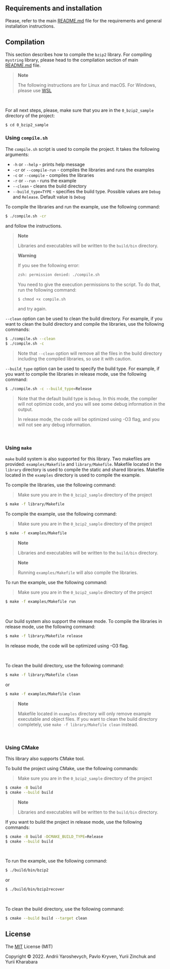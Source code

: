 ## Requirements and installation

Please, refer to the main [README.md](../README.md) file for the requirements and general installation instructions.

## Compilation
This section describes how to compile the `bzip2` library.
For compiling `mystring` library, please head to the compilation section of main [README.md](../README.md) file.

> **Note**
>
> The following instructions are for Linux and macOS. For Windows, please use [WSL](https://docs.microsoft.com/en-us/windows/wsl/install-win10)

<br>

For all next steps, please, make sure that you are in the `0_bzip2_sample` directory of the project:
```bash
$ cd 0_bzip2_sample
```

### Using `compile.sh`
The `compile.sh` script is used to compile the project. It takes the following arguments:
- `-h` or `--help` - prints help message
- `-cr` or `--compile-run` - compiles the libraries and runs the examples
- `-c` or `--compile` - compiles the libraries
- `-r` or `--run` - runs the example
- `--clean` - cleans the build directory
- `--build_type=TYPE` - specifies the build type. Possible values are `Debug` and `Release`. Default value is `Debug`

To compile the libraries and run the example, use the following command:
```bash
$ ./compile.sh -cr
```
and follow the instructions.

> **Note**
>
> Libraries and executables will be written to the `build/bin` directory.

> **Warning**
>
> If you see the following error:
> ```bash
> zsh: permission denied: ./compile.sh
> ```
> You need to give the execution permissions to the script. To do that, run the following command:
> ```bash
> $ chmod +x compile.sh
> ```
> and try again.

`--clean` option can be used to clean the build directory. For example, if you want to clean the build directory and compile the libraries, use the following commands:
```bash
$ ./compile.sh --clean
$ ./compile.sh -c
```
> Note that `--clean` option will remove all the files in the build directory including the compiled libraries, so use it with caution.

`--build_type` option can be used to specify the build type. For example, if you want to compile the libraries in release mode, use the following command:
```bash
$ ./compile.sh -c --build_type=Release
```
> Note that the default build type is `Debug`.
> In this mode, the compiler will not optimize code, and you will see some debug information in the output.
>
> In release mode, the code will be optimized using -O3 flag, and you will not see any debug information.

<br>

### Using `make`
`make` build system is also supported for this library. Two makefiles are provided: `examples/Makefile` and `library/Makefile`.
Makefile located in the `library` directory is used to compile the static and shared libraries. Makefile located in the `examples` directory is used to compile the example.

To compile the libraries, use the following command:
> Make sure you are in the `0_bzip2_sample` directory of the project
```bash
$ make -f library/Makefile
```
To compile the example, use the following command:
> Make sure you are in the `0_bzip2_sample` directory of the project
```bash
$ make -f examples/Makefile
```

> **Note**
>
> Libraries and executables will be written to the `build/bin` directory.


> **Note**
>
> Running `examples/Makefile` will also compile the libraries.

To run the example, use the following command:
> Make sure you are in the `0_bzip2_sample` directory of the project
```bash
$ make -f examples/Makefile run
```

<br>

Our build system also support the release mode. To compile the libraries in release mode, use the following command:
```bash
$ make -f library/Makefile release
```
In release mode, the code will be optimized using -O3 flag.

<br>

To clean the build directory, use the following command:
```bash
$ make -f library/Makefile clean
```
or
```bash
$ make -f examples/Makefile clean
```

> **Note**
>
> Makefile located in `examples` directory will only remove example executable and object files.
> If you want to clean the build directory completely, use `make -f library/Makefile clean` instead.

<br>

### Using CMake
This library also supports CMake tool.

To build the project using CMake, use the following commands:
> Make sure you are in the `0_bzip2_sample` directory of the project
```bash
$ cmake -B build
$ cmake --build build
```

> **Note**
>
> Libraries and executables will be written to the `build/bin` directory.

If you want to build the project in release mode, use the following commands:
```bash
$ cmake -B build -DCMAKE_BUILD_TYPE=Release
$ cmake --build build
```

<br>

To run the example, use the following command:
```bash
$ ./build/bin/bzip2
```
or
```bash
$ ./build/bin/bzip2recover
```

<br>

To clean the build directory, use the following command:
```bash
$ cmake --build build --target clean
```

## License
The [MIT](https://choosealicense.com/licenses/mit/) License (MIT)

Copyright © 2022. Andrii Yaroshevych, Pavlo Kryven, Yurii Zinchuk and Yurii Kharabara
